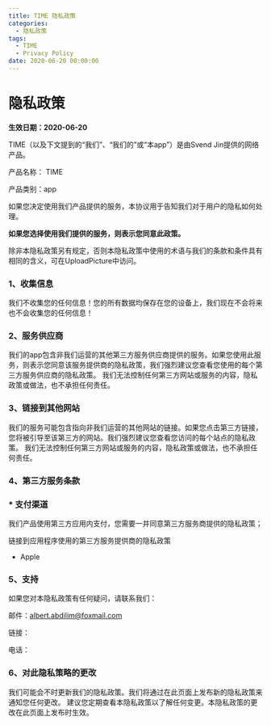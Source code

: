 ```yaml
---
title: TIME 隐私政策
categories:
  - 隐私政策
tags:
  - TIME
  - Privacy Policy
date: 2020-06-20 00:00:00
---
```


# 隐私政策

**生效日期：2020-06-20**

TIME（以及下文提到的“我们”、“我们的”或“本app”）是由Svend Jin提供的网络产品。

产品名称： TIME

产品类别：app

如果您决定使用我们产品提供的服务，本协议用于告知我们对于用户的隐私如何处理。

**如果您选择使用我们提供的服务，则表示您同意此政策。**

除非本隐私政策另有规定，否则本隐私政策中使用的术语与我们的条款和条件具有相同的含义，可在UploadPicture中访问。

### 1、收集信息

我们不收集您的任何信息！您的所有数据均保存在您的设备上，我们现在不会将来也不会收集您的任何信息！

### 2、服务供应商

我们的app包含非我们运营的其他第三方服务供应商提供的服务。如果您使用此服务，则表示您同意该服务提供商的隐私政策，我们强烈建议您查看您使用的每个第三方服务供应商的隐私政策。 我们无法控制任何第三方网站或服务的内容，隐私政策或做法，也不承担任何责任。

### 3、链接到其他网站

我们的服务可能包含指向非我们运营的其他网站的链接。如果您点击第三方链接，您将被引导至该第三方的网站。我们强烈建议您查看您访问的每个站点的隐私政策。 我们无法控制任何第三方网站或服务的内容，隐私政策或做法，也不承担任何责任。

### 4、第三方服务条款

### * 支付渠道

我们产品使用第三方应用内支付，您需要一并同意第三方服务商提供的隐私政策；

链接到应用程序使用的第三方服务提供商的隐私政策

- Apple

### 5、支持

如果您对本隐私政策有任何疑问，请联系我们：

邮件：[albert.abdilim@foxmail.com](mailto:albert.abdilim@foxmail.com)

链接：

电话：

### 6、对此隐私策略的更改

我们可能会不时更新我们的隐私政策。我们将通过在此页面上发布新的隐私政策来通知您任何更改。 建议您定期查看本隐私政策以了解任何变更。本隐私政策的更改在此页面上发布时生效。
